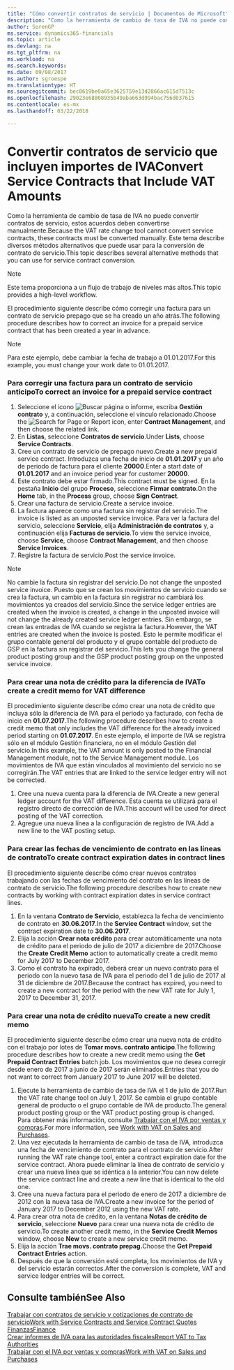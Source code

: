 ```yaml
---
title: "Cómo convertir contratos de servicio | Documentos de Microsoft"
description: "Como la herramienta de cambio de tasa de IVA no puede convertir contratos de servicio, estos acuerdos deben convertirse manualmente. Este tema describe diversos métodos alternativos que puede usar para la conversión de contrato de servicio."
author: SorenGP
ms.service: dynamics365-financials
ms.topic: article
ms.devlang: na
ms.tgt_pltfrm: na
ms.workload: na
ms.search.keywords: 
ms.date: 09/08/2017
ms.author: sgroespe
ms.translationtype: HT
ms.sourcegitcommit: bec0619be0a65e3625759e13d2866ac615d7513c
ms.openlocfilehash: 29023e68808935b49aba663d994bac756d037615
ms.contentlocale: es-mx
ms.lasthandoff: 03/22/2018

---
```

# <a name="convert-service-contracts-that-include-vat-amounts"></a><span data-ttu-id="440cc-104">Convertir contratos de servicio que incluyen importes de IVA</span><span class="sxs-lookup"><span data-stu-id="440cc-104">Convert Service Contracts that Include VAT Amounts</span></span>
<span data-ttu-id="440cc-105">Como la herramienta de cambio de tasa de IVA no puede convertir contratos de servicio, estos acuerdos deben convertirse manualmente.</span><span class="sxs-lookup"><span data-stu-id="440cc-105">Because the VAT rate change tool cannot convert service contracts, these contracts must be converted manually.</span></span> <span data-ttu-id="440cc-106">Este tema describe diversos métodos alternativos que puede usar para la conversión de contrato de servicio.</span><span class="sxs-lookup"><span data-stu-id="440cc-106">This topic describes several alternative methods that you can use for service contract conversion.</span></span>  

> [!NOTE]  
>  <span data-ttu-id="440cc-107">Este tema proporciona a un flujo de trabajo de niveles más altos.</span><span class="sxs-lookup"><span data-stu-id="440cc-107">This topic provides a high-level workflow.</span></span>  

 <span data-ttu-id="440cc-108">El procedimiento siguiente describe cómo corregir una factura para un contrato de servicio prepago que se ha creado un año atrás.</span><span class="sxs-lookup"><span data-stu-id="440cc-108">The following procedure describes how to correct an invoice for a prepaid service contract that has been created a year in advance.</span></span>  

> [!NOTE]  
>  <span data-ttu-id="440cc-109">Para este ejemplo, debe cambiar la fecha de trabajo a 01.01.2017.</span><span class="sxs-lookup"><span data-stu-id="440cc-109">For this example, you must change your work date to 01.01.2017.</span></span>  

### <a name="to-correct-an-invoice-for-a-prepaid-service-contract"></a><span data-ttu-id="440cc-110">Para corregir una factura para un contrato de servicio anticipo</span><span class="sxs-lookup"><span data-stu-id="440cc-110">To correct an invoice for a prepaid service contract</span></span>  
1. <span data-ttu-id="440cc-111">Seleccione el icono ![Buscar página o informe](media/ui-search/search_small.png "icono Buscar página o informe"), escriba **Gestión contrato** y, a continuación, seleccione el vínculo relacionado.</span><span class="sxs-lookup"><span data-stu-id="440cc-111">Choose the ![Search for Page or Report](media/ui-search/search_small.png "Search for Page or Report icon") icon, enter **Contract Management**, and then choose the related link.</span></span>  
2. <span data-ttu-id="440cc-112">En **Listas**, seleccione **Contratos de servicio**.</span><span class="sxs-lookup"><span data-stu-id="440cc-112">Under **Lists**, choose **Service Contracts**.</span></span>  
3. <span data-ttu-id="440cc-113">Cree un contrato de servicio de prepago nuevo.</span><span class="sxs-lookup"><span data-stu-id="440cc-113">Create a new prepaid service contract.</span></span> <span data-ttu-id="440cc-114">Introduzca una fecha de inicio de **01.01.2017** y un año de periodo de factura para el cliente **20000**.</span><span class="sxs-lookup"><span data-stu-id="440cc-114">Enter a start date of **01.01.2017** and an invoice period year for customer **20000**.</span></span>  
4. <span data-ttu-id="440cc-115">Este contrato debe estar firmado.</span><span class="sxs-lookup"><span data-stu-id="440cc-115">This contract must be signed.</span></span> <span data-ttu-id="440cc-116">En la pestaña **Inicio** del grupo **Proceso**, seleccione **Firmar contrato**.</span><span class="sxs-lookup"><span data-stu-id="440cc-116">On the **Home** tab, in the **Process** group, choose **Sign Contract**.</span></span>  
5. <span data-ttu-id="440cc-117">Crear una factura de servicio.</span><span class="sxs-lookup"><span data-stu-id="440cc-117">Create a service invoice.</span></span>
6. <span data-ttu-id="440cc-118">La factura aparece como una factura sin registrar del servicio.</span><span class="sxs-lookup"><span data-stu-id="440cc-118">The invoice is listed as an unposted service invoice.</span></span> <span data-ttu-id="440cc-119">Para ver la factura del servicio, seleccione **Servicio**, elija **Administración de contratos** y, a continuación elija **Facturas de servicio**.</span><span class="sxs-lookup"><span data-stu-id="440cc-119">To view the service invoice, choose **Service**, choose **Contract Management**, and then choose **Service Invoices**.</span></span>  
7. <span data-ttu-id="440cc-120">Registre la factura de servicio.</span><span class="sxs-lookup"><span data-stu-id="440cc-120">Post the service invoice.</span></span>  

> [!NOTE]  
>  <span data-ttu-id="440cc-121">No cambie la factura sin registrar del servicio.</span><span class="sxs-lookup"><span data-stu-id="440cc-121">Do not change the unposted service invoice.</span></span> <span data-ttu-id="440cc-122">Puesto que se crean los movimientos de servicio cuando se crea la factura, un cambio en la factura sin registrar no cambiará los movimientos ya creados del servicio.</span><span class="sxs-lookup"><span data-stu-id="440cc-122">Since the service ledger entries are created when the invoice is created, a change in the unposted invoice will not change the already created service ledger entries.</span></span> <span data-ttu-id="440cc-123">Sin embargo, se crean las entradas de IVA cuando se registra la factura.</span><span class="sxs-lookup"><span data-stu-id="440cc-123">However, the VAT entries are created when the invoice is posted.</span></span> <span data-ttu-id="440cc-124">Esto le permite modificar el grupo contable general del producto y el grupo contable del producto de GSP en la factura sin registrar del servicio.</span><span class="sxs-lookup"><span data-stu-id="440cc-124">This lets you change the general product posting group and the GSP product posting group on the unposted service invoice.</span></span>  

### <a name="to-create-a-credit-memo-for-vat-difference"></a><span data-ttu-id="440cc-125">Para crear una nota de crédito para la diferencia de IVA</span><span class="sxs-lookup"><span data-stu-id="440cc-125">To create a credit memo for VAT difference</span></span>  
<span data-ttu-id="440cc-126">El procedimiento siguiente describe cómo crear una nota de crédito que incluya sólo la diferencia de IVA para el periodo ya facturado, con fecha de inicio en **01.07.2017**.</span><span class="sxs-lookup"><span data-stu-id="440cc-126">The following procedure describes how to create a credit memo that only includes the VAT difference for the already invoiced period starting on **01.07.2017**.</span></span> <span data-ttu-id="440cc-127">En este ejemplo, el importe de IVA se registra sólo en el módulo Gestión financiera, no en el módulo Gestión del servicio.</span><span class="sxs-lookup"><span data-stu-id="440cc-127">In this example, the VAT amount is only posted to the Financial Management module, not to the Service Management module.</span></span> <span data-ttu-id="440cc-128">Los movimientos de IVA que están vinculados al movimiento del servicio no se corregirán.</span><span class="sxs-lookup"><span data-stu-id="440cc-128">The VAT entries that are linked to the service ledger entry will not be corrected.</span></span>  

1. <span data-ttu-id="440cc-129">Cree una nueva cuenta para la diferencia de IVA.</span><span class="sxs-lookup"><span data-stu-id="440cc-129">Create a new general ledger account for the VAT difference.</span></span> <span data-ttu-id="440cc-130">Esta cuenta se utilizará para el registro directo de corrección de IVA.</span><span class="sxs-lookup"><span data-stu-id="440cc-130">This account will be used for direct posting of the VAT correction.</span></span>  
2. <span data-ttu-id="440cc-131">Agregue una nueva línea a la configuración de registro de IVA.</span><span class="sxs-lookup"><span data-stu-id="440cc-131">Add a new line to the VAT posting setup.</span></span>  

### <a name="to-create-contract-expiration-dates-in-contract-lines"></a><span data-ttu-id="440cc-132">Para crear las fechas de vencimiento de contrato en las líneas de contrato</span><span class="sxs-lookup"><span data-stu-id="440cc-132">To create contract expiration dates in contract lines</span></span>  
<span data-ttu-id="440cc-133">El procedimiento siguiente describe cómo crear nuevos contratos trabajando con las fechas de vencimiento del contrato en las líneas de contrato de servicio.</span><span class="sxs-lookup"><span data-stu-id="440cc-133">The following procedure describes how to create new contracts by working with contract expiration dates in service contract lines.</span></span>  

1. <span data-ttu-id="440cc-134">En la ventana **Contrato de Servicio**, establezca la fecha de vencimiento de contrato en **30.06.2017**.</span><span class="sxs-lookup"><span data-stu-id="440cc-134">In the **Service Contract** window, set the contract expiration date to **30.06.2017**.</span></span>  
2. <span data-ttu-id="440cc-135">Elija la acción **Crear nota crédito** para crear automáticamente una nota de crédito para el periodo de julio de 2017 a diciembre de 2017.</span><span class="sxs-lookup"><span data-stu-id="440cc-135">Choose the **Create Credit Memo** action to automatically create a credit memo for July 2017 to December 2017.</span></span>  
3. <span data-ttu-id="440cc-136">Como el contrato ha expirado, deberá crear un nuevo contrato para el periodo con la nuevo tasa de IVA para el periodo del 1 de julio de 2017 al 31 de diciembre de 2017.</span><span class="sxs-lookup"><span data-stu-id="440cc-136">Because the contract has expired, you need to create a new contract for the period with the new VAT rate for July 1, 2017 to December 31, 2017.</span></span>  

### <a name="to-create-a-new-credit-memo"></a><span data-ttu-id="440cc-137">Para crear una nota de crédito nueva</span><span class="sxs-lookup"><span data-stu-id="440cc-137">To create a new credit memo</span></span>  
<span data-ttu-id="440cc-138">El procedimiento siguiente describe cómo crear una nueva nota de crédito con el trabajo por lotes de **Tomar movs. contrato anticipo**.</span><span class="sxs-lookup"><span data-stu-id="440cc-138">The following procedure describes how to create a new credit memo using the **Get Prepaid Contract Entries** batch job.</span></span> <span data-ttu-id="440cc-139">Los movimientos que no desea corregir desde enero de 2017 a junio de 2017 serán eliminados.</span><span class="sxs-lookup"><span data-stu-id="440cc-139">Entries that you do not want to correct from January 2017 to June 2017 will be deleted.</span></span>  

1. <span data-ttu-id="440cc-140">Ejecute la herramienta de cambio de tasa de IVA el 1 de julio de 2017.</span><span class="sxs-lookup"><span data-stu-id="440cc-140">Run the VAT rate change tool on July 1, 2017.</span></span> <span data-ttu-id="440cc-141">Se cambia el grupo contable general de producto o el grupo contable de IVA de producto.</span><span class="sxs-lookup"><span data-stu-id="440cc-141">The general product posting group or the VAT product posting group is changed.</span></span> <span data-ttu-id="440cc-142">Para obtener más información, consulte [Trabajar con el IVA por ventas y compras](finance-work-with-vat.md).</span><span class="sxs-lookup"><span data-stu-id="440cc-142">For more information, see [Work with VAT on Sales and Purchases](finance-work-with-vat.md).</span></span>  
2. <span data-ttu-id="440cc-143">Una vez ejecutada la herramienta de cambio de tasa de IVA, introduzca una fecha de vencimiento de contrato para el contrato de servicio.</span><span class="sxs-lookup"><span data-stu-id="440cc-143">After running the VAT rate change tool, enter a contract expiration date for the service contract.</span></span> <span data-ttu-id="440cc-144">Ahora puede eliminar la línea de contrato de servicio y crear una nueva línea que se idéntica a la anterior.</span><span class="sxs-lookup"><span data-stu-id="440cc-144">You can now delete the service contract line and create a new line that is identical to the old one.</span></span>  
3. <span data-ttu-id="440cc-145">Cree una nueva factura para el periodo de enero de 2017 a diciembre de 2012 con la nueva tasa de IVA.</span><span class="sxs-lookup"><span data-stu-id="440cc-145">Create a new invoice for the period of January 2017 to December 2012 using the new VAT rate.</span></span>  
4. <span data-ttu-id="440cc-146">Para crear otra nota de crédito, en la ventana **Notas de crédito de servicio**, seleccione **Nuevo** para crear una nueva nota de crédito de servicio.</span><span class="sxs-lookup"><span data-stu-id="440cc-146">To create another credit memo, in the **Service Credit Memos** window, choose **New** to create a new service credit memo.</span></span>  
5. <span data-ttu-id="440cc-147">Elija la acción **Trae movs. contrato prepag.**</span><span class="sxs-lookup"><span data-stu-id="440cc-147">Choose the **Get Prepaid Contract Entries** action.</span></span>  
6. <span data-ttu-id="440cc-148">Después de que la conversión esté completa, los movimientos de IVA y del servicio estarán correctos.</span><span class="sxs-lookup"><span data-stu-id="440cc-148">After the conversion is complete, VAT and service ledger entries will be correct.</span></span>  

## <a name="see-also"></a><span data-ttu-id="440cc-149">Consulte también</span><span class="sxs-lookup"><span data-stu-id="440cc-149">See Also</span></span>  
[<span data-ttu-id="440cc-150">Trabajar con contratos de servicio y cotizaciones de contrato de servicio</span><span class="sxs-lookup"><span data-stu-id="440cc-150">Work with Service Contracts and Service Contract Quotes</span></span>](service-how-to-create-service-contracts-and-service-contract-quotes.md)  
[<span data-ttu-id="440cc-151">Finanzas</span><span class="sxs-lookup"><span data-stu-id="440cc-151">Finance</span></span>](finance.md)  
[<span data-ttu-id="440cc-152">Crear informes de IVA para las autoridades fiscales</span><span class="sxs-lookup"><span data-stu-id="440cc-152">Report VAT to Tax Authorities</span></span>](finance-how-report-vat.md)  
[<span data-ttu-id="440cc-153">Trabajar con el IVA por ventas y compras</span><span class="sxs-lookup"><span data-stu-id="440cc-153">Work with VAT on Sales and Purchases</span></span>](finance-work-with-vat.md)  

